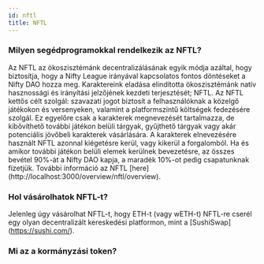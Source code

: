 ```yaml
---
id: nftl
title: NFTL
---
```


### Milyen segédprogramokkal rendelkezik az NFTL?

Az NFTL az ökoszisztémánk decentralizálásának egyik módja azáltal, hogy biztosítja, hogy a Nifty League irányával kapcsolatos fontos döntéseket a Nifty DAO hozza meg. Karaktereink eladása elindította ökoszisztémánk natív hasznossági és irányítási jelzőjének kezdeti terjesztését; NFTL. Az NFTL kettős célt szolgál: szavazati jogot biztosít a felhasználóknak a közelgő játékokon és versenyeken, valamint a platformszintű költségek fedezésére szolgál. Ez egyelőre csak a karakterek megnevezését tartalmazza, de kibővíthető további játékon belüli tárgyak, gyűjthető tárgyak vagy akár potenciális jövőbeli karakterek vásárlására. A karakterek elnevezésére használt NFTL azonnal kiégetésre kerül, vagy kikerül a forgalomból. Ha és amikor további játékon belüli elemek kerülnek bevezetésre, az összes bevétel 90%-át a Nifty DAO kapja, a maradék 10%-ot pedig csapatunknak fizetjük. További információ az NFTL \[here\] (http://localhost:3000/overview/nftl/overview).

### Hol vásárolhatok NFTL-t?

Jelenleg úgy vásárolhat NFTL-t, hogy ETH-t (vagy wETH-t) NFTL-re cserél egy olyan decentralizált kereskedési platformon, mint a \[SushiSwap\] (https://sushi.com/).

### Mi az a kormányzási token?
